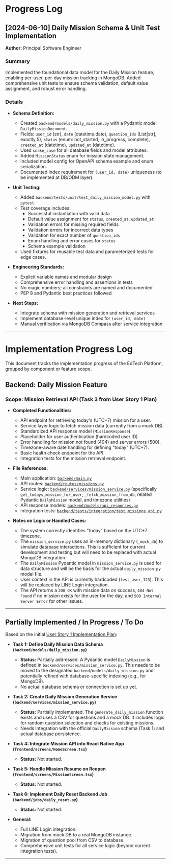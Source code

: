 # Progress Log

## [2024-06-10] Daily Mission Schema & Unit Test Implementation
**Author:** Principal Software Engineer

### Summary
Implemented the foundational data model for the Daily Mission feature, enabling per-user, per-day mission tracking in MongoDB. Added comprehensive unit tests to ensure schema validation, default value assignment, and robust error handling.

### Details
- **Schema Definition:**
  - Created `backend/models/daily_mission.py` with a Pydantic model `DailyMissionDocument`.
  - Fields: `user_id` (str), `date` (datetime.date), `question_ids` (List[str], exactly 5), `status` (enum: not_started, in_progress, complete), `created_at` (datetime), `updated_at` (datetime).
  - Used `snake_case` for all database fields and model attributes.
  - Added `MissionStatus` enum for mission state management.
  - Included model config for OpenAPI schema example and enum serialization.
  - Documented index requirement for `(user_id, date)` uniqueness (to be implemented at DB/ODM layer).

- **Unit Testing:**
  - Added `backend/tests/unit/test_daily_mission_model.py` with `pytest`.
  - Test coverage includes:
    - Successful instantiation with valid data
    - Default value assignment for `status`, `created_at`, `updated_at`
    - Validation errors for missing required fields
    - Validation errors for incorrect data types
    - Validation for exact number of `question_ids`
    - Enum handling and error cases for `status`
    - Schema example validation
  - Used fixtures for reusable test data and parameterized tests for edge cases.

- **Engineering Standards:**
  - Explicit variable names and modular design
  - Comprehensive error handling and assertions in tests
  - No magic numbers; all constraints are named and documented
  - PEP 8 and Pydantic best practices followed

- **Next Steps:**
  - Integrate schema with mission generation and retrieval services
  - Implement database-level unique index for `(user_id, date)`
  - Manual verification via MongoDB Compass after service integration

--- 

# Implementation Progress Log

This document tracks the implementation progress of the EdTech Platform, grouped by component or feature scope.

## Backend: Daily Mission Feature

### Scope: Mission Retrieval API (Task 3 from User Story 1 Plan)

*   **Completed Functionalities:**
    *   API endpoint for retrieving today's (UTC+7) mission for a user.
    *   Service layer logic to fetch mission data (currently from a mock DB).
    *   Standardized API response model (`MissionResponse`).
    *   Placeholder for user authentication (hardcoded user ID).
    *   Error handling for mission not found (404) and server errors (500).
    *   Timezone-aware date handling for defining "today" (UTC+7).
    *   Basic health check endpoint for the API.
    *   Integration tests for the mission retrieval endpoint.

*   **File References:**
    *   Main application: [`backend/main.py`](../backend/main.py)
    *   API routes: [`backend/routes/missions.py`](../backend/routes/missions.py)
    *   Service logic: [`backend/services/mission_service.py`](../backend/services/mission_service.py) (specifically `get_todays_mission_for_user`, `_fetch_mission_from_db`, related Pydantic `DailyMission` model, and timezone utilities)
    *   API response models: [`backend/models/api_responses.py`](../backend/models/api_responses.py)
    *   Integration tests: [`backend/tests/integration/test_missions_api.py`](../backend/tests/integration/test_missions_api.py)

*   **Notes on Logic or Handled Cases:**
    *   The system correctly identifies "today" based on the UTC+7 timezone.
    *   The `mission_service.py` uses an in-memory dictionary (`_mock_db`) to simulate database interactions. This is sufficient for current development and testing but will need to be replaced with actual MongoDB integration.
    *   The `DailyMission` Pydantic model in `mission_service.py` is used for data structure and will be the basis for the actual `daily_mission.py` model file.
    *   User context in the API is currently hardcoded (`test_user_123`). This will be replaced by LINE Login integration.
    *   The API returns a `200 OK` with mission data on success, `404 Not Found` if no mission exists for the user for the day, and `500 Internal Server Error` for other issues.

---

## Partially Implemented / In Progress / To Do

Based on the initial [User Story 1 Implementation Plan](Requirement/userstory/story1/implementation_plan.md):

*   **Task 1: Define Daily Mission Data Schema (`backend/models/daily_mission.py`)**
    *   **Status:** Partially addressed. A Pydantic model `DailyMission` is defined in `backend/services/mission_service.py`. This needs to be moved to the designated `backend/models/daily_mission.py` and potentially refined with database-specific indexing (e.g., for MongoDB).
    *   No actual database schema or connection is set up yet.

*   **Task 2: Create Daily Mission Generation Service (`backend/services/mission_service.py`)**
    *   **Status:** Partially implemented. The `generate_daily_mission` function exists and uses a CSV for questions and a mock DB. It includes logic for random question selection and checks for existing missions.
    *   Needs integration with the official `DailyMission` schema (Task 1) and actual database persistence.

*   **Task 4: Integrate Mission API into React Native App (`frontend/screens/HomeScreen.tsx`)**
    *   **Status:** Not started.

*   **Task 5: Handle Mission Resume on Reopen (`frontend/screens/MissionScreen.tsx`)**
    *   **Status:** Not started.

*   **Task 6: Implement Daily Reset Backend Job (`backend/jobs/daily_reset.py`)**
    *   **Status:** Not started.

*   **General:**
    *   Full LINE Login integration.
    *   Migration from mock DB to a real MongoDB instance.
    *   Migration of question pool from CSV to database.
    *   Comprehensive unit tests for all service logic (beyond current integration tests).

--- 